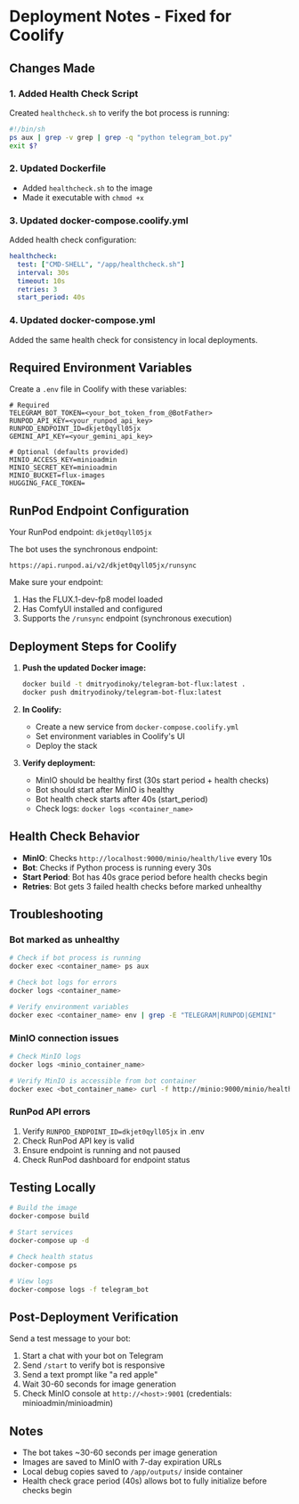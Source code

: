 # Deployment Notes - Fixed for Coolify

## Changes Made

### 1. Added Health Check Script
Created `healthcheck.sh` to verify the bot process is running:
```bash
#!/bin/sh
ps aux | grep -v grep | grep -q "python telegram_bot.py"
exit $?
```

### 2. Updated Dockerfile
- Added `healthcheck.sh` to the image
- Made it executable with `chmod +x`

### 3. Updated docker-compose.coolify.yml
Added health check configuration:
```yaml
healthcheck:
  test: ["CMD-SHELL", "/app/healthcheck.sh"]
  interval: 30s
  timeout: 10s
  retries: 3
  start_period: 40s
```

### 4. Updated docker-compose.yml
Added the same health check for consistency in local deployments.

## Required Environment Variables

Create a `.env` file in Coolify with these variables:

```env
# Required
TELEGRAM_BOT_TOKEN=<your_bot_token_from_@BotFather>
RUNPOD_API_KEY=<your_runpod_api_key>
RUNPOD_ENDPOINT_ID=dkjet0qyll05jx
GEMINI_API_KEY=<your_gemini_api_key>

# Optional (defaults provided)
MINIO_ACCESS_KEY=minioadmin
MINIO_SECRET_KEY=minioadmin
MINIO_BUCKET=flux-images
HUGGING_FACE_TOKEN=
```

## RunPod Endpoint Configuration

Your RunPod endpoint: `dkjet0qyll05jx`

The bot uses the synchronous endpoint:
```
https://api.runpod.ai/v2/dkjet0qyll05jx/runsync
```

Make sure your endpoint:
1. Has the FLUX.1-dev-fp8 model loaded
2. Has ComfyUI installed and configured
3. Supports the `/runsync` endpoint (synchronous execution)

## Deployment Steps for Coolify

1. **Push the updated Docker image:**
   ```bash
   docker build -t dmitryodinoky/telegram-bot-flux:latest .
   docker push dmitryodinoky/telegram-bot-flux:latest
   ```

2. **In Coolify:**
   - Create a new service from `docker-compose.coolify.yml`
   - Set environment variables in Coolify's UI
   - Deploy the stack

3. **Verify deployment:**
   - MinIO should be healthy first (30s start period + health checks)
   - Bot should start after MinIO is healthy
   - Bot health check starts after 40s (start_period)
   - Check logs: `docker logs <container_name>`

## Health Check Behavior

- **MinIO**: Checks `http://localhost:9000/minio/health/live` every 10s
- **Bot**: Checks if Python process is running every 30s
- **Start Period**: Bot has 40s grace period before health checks begin
- **Retries**: Bot gets 3 failed health checks before marked unhealthy

## Troubleshooting

### Bot marked as unhealthy
```bash
# Check if bot process is running
docker exec <container_name> ps aux

# Check bot logs for errors
docker logs <container_name>

# Verify environment variables
docker exec <container_name> env | grep -E "TELEGRAM|RUNPOD|GEMINI"
```

### MinIO connection issues
```bash
# Check MinIO logs
docker logs <minio_container_name>

# Verify MinIO is accessible from bot container
docker exec <bot_container_name> curl -f http://minio:9000/minio/health/live
```

### RunPod API errors
1. Verify `RUNPOD_ENDPOINT_ID=dkjet0qyll05jx` in .env
2. Check RunPod API key is valid
3. Ensure endpoint is running and not paused
4. Check RunPod dashboard for endpoint status

## Testing Locally

```bash
# Build the image
docker-compose build

# Start services
docker-compose up -d

# Check health status
docker-compose ps

# View logs
docker-compose logs -f telegram_bot
```

## Post-Deployment Verification

Send a test message to your bot:
1. Start a chat with your bot on Telegram
2. Send `/start` to verify bot is responsive
3. Send a text prompt like "a red apple"
4. Wait 30-60 seconds for image generation
5. Check MinIO console at `http://<host>:9001` (credentials: minioadmin/minioadmin)

## Notes

- The bot takes ~30-60 seconds per image generation
- Images are saved to MinIO with 7-day expiration URLs
- Local debug copies saved to `/app/outputs/` inside container
- Health check grace period (40s) allows bot to fully initialize before checks begin

